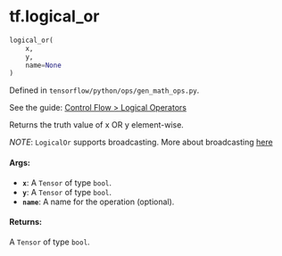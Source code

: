 <div itemscope itemtype="http://developers.google.com/ReferenceObject">
<meta itemprop="name" content="tf.logical_or" />
</div>

# tf.logical_or

``` python
logical_or(
    x,
    y,
    name=None
)
```



Defined in `tensorflow/python/ops/gen_math_ops.py`.

See the guide: [Control Flow > Logical Operators](../../../api_guides/python/control_flow_ops.md#Logical_Operators)

Returns the truth value of x OR y element-wise.

*NOTE*: `LogicalOr` supports broadcasting. More about broadcasting
[here](http://docs.scipy.org/doc/numpy/user/basics.broadcasting.html)

#### Args:

* <b>`x`</b>: A `Tensor` of type `bool`.
* <b>`y`</b>: A `Tensor` of type `bool`.
* <b>`name`</b>: A name for the operation (optional).


#### Returns:

  A `Tensor` of type `bool`.